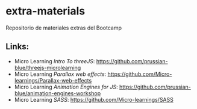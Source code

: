 # extra-materials

Repositorio de materiales extras del Bootcamp


## Links:
- Micro Learning _Intro To threeJS_: https://github.com/prussian-blue/threejs-microlearning
- Micro Learning _Parallax web effects_: https://github.com/Micro-learnings/Parallax-web-effects
- Micro Learning _Animation Engines for JS_: https://github.com/prussian-blue/animation-engines-workshop
- Micro Learning _SASS_: https://github.com/Micro-learnings/SASS
